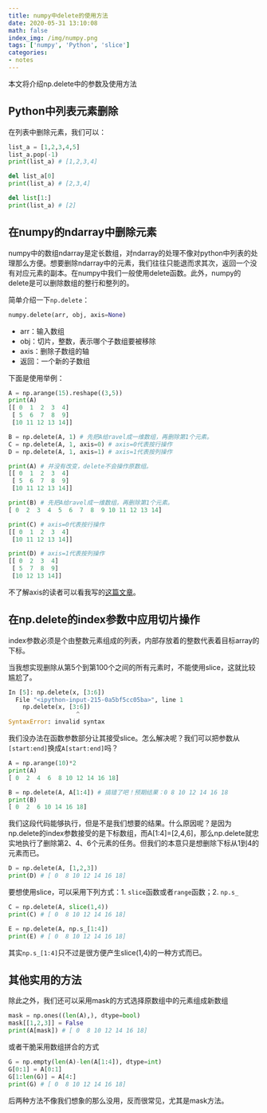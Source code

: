 ```yaml
---
title: numpy中delete的使用方法
date: 2020-05-31 13:10:08
math: false
index_img: /img/numpy.png
tags: ['numpy', 'Python', 'slice']
categories: 
- notes
---
```

本文将介绍np.delete中的参数及使用方法
<!--more--->

## Python中列表元素删除

在列表中删除元素，我们可以：

```python
list_a = [1,2,3,4,5]
list_a.pop(-1)
print(list_a) # [1,2,3,4]

del list_a[0]
print(list_a) # [2,3,4]

del list[1:]
print(list_a) # [2]
```

## 在numpy的ndarray中删除元素

numpy中的数组ndarray是定长数组，对ndarray的处理不像对python中列表的处理那么方便。想要删除ndarray中的元素，我们往往只能退而求其次，返回一个没有对应元素的副本。在numpy中我们一般使用delete函数。此外，numpy的delete是可以删除数组的整行和整列的。

简单介绍一下`np.delete`：

```python
numpy.delete(arr, obj, axis=None)
```
* arr：输入数组
* obj：切片，整数，表示哪个子数组要被移除
* axis：删除子数组的轴
* 返回：一个新的子数组

下面是使用举例：

```python
A = np.arange(15).reshape((3,5))
print(A)
[[ 0  1  2  3  4]
 [ 5  6  7  8  9]
 [10 11 12 13 14]]

B = np.delete(A, 1) # 先把A给ravel成一维数组，再删除第1个元素。
C = np.delete(A, 1, axis=0) # axis=0代表按行操作
D = np.delete(A, 1, axis=1) # axis=1代表按列操作

print(A) # 并没有改变，delete不会操作原数组。
[[ 0  1  2  3  4]
 [ 5  6  7  8  9]
 [10 11 12 13 14]]

print(B) # 先把A给ravel成一维数组，再删除第1个元素。
[ 0  2  3  4  5  6  7  8  9 10 11 12 13 14]

print(C) # axis=0代表按行操作
[[ 0  1  2  3  4]
 [10 11 12 13 14]]

print(D) # axis=1代表按列操作
[[ 0  2  3  4]
 [ 5  7  8  9]
 [10 12 13 14]]
```

不了解axis的读者可以看我写的[这篇文章](https://superlova.github.io/2020/05/19/numpy%E4%B8%ADaxis%E7%9A%84%E7%AE%80%E5%8D%95%E7%90%86%E8%A7%A3/)。

## 在np.delete的index参数中应用切片操作

index参数必须是个由整数元素组成的列表，内部存放着的整数代表着目标array的下标。

当我想实现删除从第5个到第100个之间的所有元素时，不能使用slice，这就比较尴尬了。

```python
In [5]: np.delete(x, [3:6])
  File "<ipython-input-215-0a5bf5cc05ba>", line 1
    np.delete(x, [3:6])
                   ^
SyntaxError: invalid syntax
```

我们没办法在函数参数部分让其接受slice。怎么解决呢？我们可以把参数从`[start:end]`换成`A[start:end]`吗？

```python
A = np.arange(10)*2
print(A)
[ 0  2  4  6  8 10 12 14 16 18]

B = np.delete(A, A[1:4]) # 搞错了吧！预期结果：0 8 10 12 14 16 18
print(B)
[ 0  2  6 10 14 16 18]
```

我们这段代码能够执行，但是不是我们想要的结果。什么原因呢？是因为np.delete的index参数接受的是下标数组，而A[1:4]=[2,4,6]，那么np.delete就忠实地执行了删除第2、4、6个元素的任务。但我们的本意只是想删除下标从1到4的元素而已。

```python
D = np.delete(A, [1,2,3])
print(D) # [ 0  8 10 12 14 16 18]
```

要想使用slice，可以采用下列方式：1. `slice`函数或者`range`函数；2. `np.s_`

```python
C = np.delete(A, slice(1,4))
print(C) # [ 0  8 10 12 14 16 18]

E = np.delete(A, np.s_[1:4])
print(E) # [ 0  8 10 12 14 16 18]
```

其实`np.s_[1:4]`只不过是很方便产生slice(1,4)的一种方式而已。

## 其他实用的方法

除此之外，我们还可以采用mask的方式选择原数组中的元素组成新数组

```python
mask = np.ones((len(A),), dtype=bool)
mask[[1,2,3]] = False
print(A[mask]) # [ 0  8 10 12 14 16 18]
```

或者干脆采用数组拼合的方式

```python
G = np.empty(len(A)-len(A[1:4]), dtype=int)
G[0:1] = A[0:1]
G[1:len(G)] = A[4:]
print(G) # [ 0  8 10 12 14 16 18]
```

后两种方法不像我们想象的那么没用，反而很常见，尤其是mask方法。